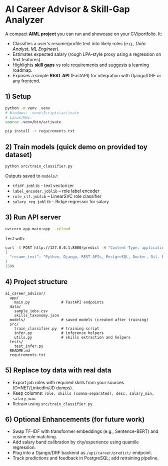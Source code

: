 # AI Career Advisor & Skill-Gap Analyzer

A compact **AIML project** you can run and showcase on your CV/portfolio. It:
- Classifies a user's resume/profile text into likely roles (e.g., *Data Analyst*, *ML Engineer*).
- Estimates expected salary (rough LPA-style proxy using a regression on text features).
- Highlights **skill gaps** vs role requirements and suggests a learning roadmap.
- Exposes a simple **REST API** (FastAPI) for integration with Django/DRF or any frontend.

## 1) Setup

```bash
python -m venv .venv
# Windows: .venv\Scripts\activate
# Linux/Mac:
source .venv/bin/activate

pip install -r requirements.txt
```

## 2) Train models (quick demo on provided toy dataset)

```bash
python src/train_classifier.py
```

Outputs saved to `models/`:
- `tfidf.joblib` – text vectorizer
- `label_encoder.joblib` – role label encoder
- `role_clf.joblib` – LinearSVC role classifier
- `salary_reg.joblib` – Ridge regressor for salary

## 3) Run API server

```bash
uvicorn app.main:app --reload
```

Test with:

```bash
curl -X POST http://127.0.0.1:8000/predict -H "Content-Type: application/json" -d @- <<'JSON'
{
  "resume_text": "Python, Django, REST APIs, PostgreSQL, Docker, Git. Built HRMS project and analytics dashboards."
}
JSON
```

## 4) Project structure

```
ai_career_advisor/
  app/
    main.py              # FastAPI endpoints
  data/
    sample_jobs.csv
    skills_taxonomy.json
  models/                # saved models (created after training)
  src/
    train_classifier.py  # training script
    infer.py             # inference helpers
    utils.py             # skills extraction and helpers
  tests/
    test_infer.py
  README.md
  requirements.txt
```

## 5) Replace toy data with real data

- Export job roles with required skills from your sources (O*NET/LinkedIn/JD dumps).
- Keep columns: `role, skills (comma-separated), desc, salary_min, salary_max`.
- Retrain using `src/train_classifier.py`.


## 6) Optional Enhancements (for future work)
- Swap TF-IDF with transformer embeddings (e.g., Sentence-BERT) and cosine role matching.
- Add salary band calibration by city/experience using quantile regression.
- Plug into a Django/DRF backend as `/api/career/predict/` endpoint.
- Track predictions and feedback in PostgreSQL; add retraining pipeline.
